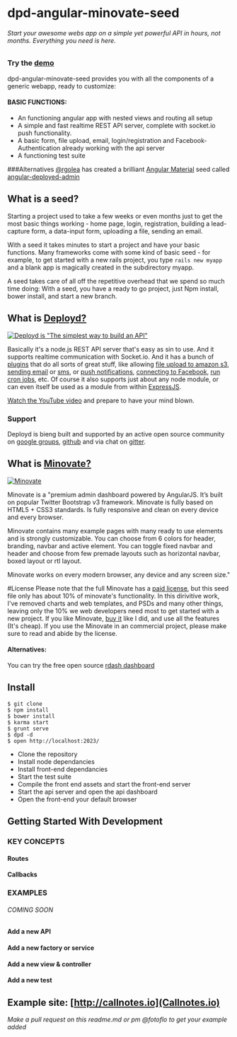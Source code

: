 # dpd-angular-minovate-seed 
###### Start your awesome webs app on a simple yet powerful API in hours, not months. Everything you need is here.

### Try the [demo](http://)

dpd-angular-minovate-seed provides you with all the components of a generic webapp, ready to customize:

#### BASIC FUNCTIONS:
* An functioning angular app with nested views and routing all setup
* A simple and fast realtime REST API server, complete with socket.io push functionality.
* A basic form, file upload, email, login/registration and Facebook-Authentication already working with the api server
* A functioning test suite 

###Alternatives
[@rgolea](https://github.com/rgolea) has created a brilliant [Angular Material](https://material.angularjs.org/latest/#/) seed called [angular-deployed-admin](]https://github.com/rgolea/angular-deployd-admin)

## What is a seed?
Starting a project used to take a few weeks or even months just to get the most basic things working - home page, login, registration, building a lead-capture form, a data-input form, uploading a file, sending an email.

With a seed it takes minutes to start a project and have your basic functions.  Many frameworks come with some kind of basic seed - for example, to get started with a new rails project, you type ```rails new myapp``` and a blank app is magically created in the subdirectory myapp.

A seed takes care of all off the repetitive overhead that we spend so much time doing: With a seed, you have a ready to go project, just Npm install, bower install, and start a new branch. 


## What is [Deployd?](http://www.deployd.com/)
[![Deployd is "The simplest way to build an API"](http://static.splashnology.com/articles/Collection_of_Frameworks_for_Web_Design/Deployd.jpg)](http://www.youtube.com/watch?v=I_Jq1BVj6D0)

Basically it's a node.js REST API server that's easy as sin to use. And it supports realtime communication with Socket.io. And it has a bunch of [plugins](https://www.npmjs.com/browse/keyword/dpd) that do all sorts of great stuff, like allowing [file upload to amazon s3](https://www.npmjs.com/package/dpd-s3), [sending email](https://www.npmjs.com/package/dpd-email) or [sms](https://www.npmjs.com/package/dpd-twilio), or [push notifications](https://www.npmjs.com/package/dpd-notify), [connecting to Facebook](https://www.npmjs.com/package/dpd-passport), [run cron jobs](https://www.npmjs.com/package/dpd-jobs), etc. Of course it also supports just about any node module, or can even itself be used as a module from within [ExpressJS](http://expressjs.com/).

[Watch the YouTube video](http://www.youtube.com/watch?v=I_Jq1BVj6D0) and prepare to have your mind blown.

### Support
Deployd is bieng built and supported by an active open source community on [google groups](https://groups.google.com/forum/?fromgroups#!forum/deployd-users), [github](https://github.com/deployd/deployd) and via chat on [gitter](https://gitter.im/deployd/deployd).

## What is [Minovate?](http://themeforest.net/item/minovate-angular-admin-dashboard/full_screen_preview/10068009?ref=fotoflo)


[![Minovate](https://0.s3.envato.com/files/131321566/01_preview1.__large_preview.png)](http://themeforest.net/item/minovate-angular-admin-dashboard/full_screen_preview/10068009?ref=fotoflo)


Minovate is a "premium admin dashboard powered by AngularJS. It’s built on popular Twitter Bootstrap v3 framework. Minovate is fully based on HTML5 + CSS3 standards. Is fully responsive and clean on every device and every browser.

Minovate contains many example pages with many ready to use elements and is strongly customizable. You can choose from 6 colors for header, branding, navbar and active element. You can toggle fixed navbar and header and choose from few premade layouts such as horizontal navbar, boxed layout or rtl layout.

Minovate works on every modern browser, any device and any screen size."

#License 
Please note that the full Minovate has a [paid license](http://themeforest.net/licenses/standard?license=regular&ref=fotoflo), but this seed file only has about 10% of minovate's functionality. In this dirivitive work, I've removed charts and web templates, and PSDs and many other things, leaving only the 10% we web developers need most to get started with a new project. If you like Minovate, [buy it](http://themeforest.net/item/minovate-angular-admin-dashboard/10068009?ref=fotoflo) like I did, and use all the features (It's cheap).  If you use the Minovate in an commercial project, please make sure to read and abide by the license.

#### Alternatives:
You can try the free open source [rdash dashboard](http://rdash.github.io/)


## Install
```
$ git clone
$ npm install
$ bower install
$ karma start 
$ grunt serve
$ dpd -d
$ open http://localhost:2023/
```
* Clone the repository
* Install node dependancies
* Install front-end dependancies
* Start the test suite
* Compile the front end assets and start the front-end server
* Start the api server and open the api dashboard
* Open the front-end your default browser


## Getting Started With Development

### KEY CONCEPTS
#### Routes
#### Callbacks



### EXAMPLES
###### COMING SOON
#### Add a new API
#### Add a new factory or service
#### Add a new view & controller
#### Add a new test



## Example site: [http://callnotes.io](Callnotes.io)
*Make a pull request on this readme.md or pm @fotoflo to get your example added*
